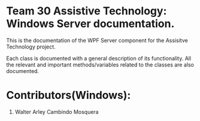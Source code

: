 # **Team 30 Assistive Technology:** Windows Server documentation.

This is the documentation of the WPF Server component for the Assisitve Technology project.

Each class is documented with a general description of its functionality. All the relevant and important methods/variables related to the classes are also documented.


# Contributors(Windows):
1. Walter Arley Cambindo Mosquera